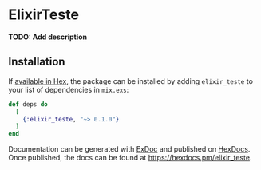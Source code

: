 
# ElixirTeste

**TODO: Add description**

## Installation

If [available in Hex](https://hex.pm/docs/publish), the package can be installed
by adding `elixir_teste` to your list of dependencies in `mix.exs`:
    
```elixir
def deps do
  [
    {:elixir_teste, "~> 0.1.0"}
  ]
end
```

Documentation can be generated with [ExDoc](https://github.com/elixir-lang/ex_doc)
and published on [HexDocs](https://hexdocs.pm). Once published, the docs can
be found at <https://hexdocs.pm/elixir_teste>.


